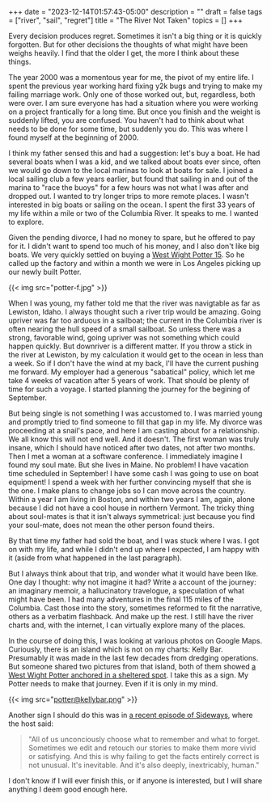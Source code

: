 +++
date = "2023-12-14T01:57:43-05:00"
description = ""
draft = false
tags = ["river", "sail", "regret"]
title = "The River Not Taken"
topics = []
+++

Every decision produces regret.  Sometimes it isn't a big thing or it is quickly forgotten.  But for other decisions the thoughts of what might have been weighs heavily.  I find that the older I get, the more I think about these things.

The year 2000 was a momentous year for me, the pivot of my entire life.  I spent the previous year working hard fixing y2k bugs and trying to make my failing marriage work.  Only one of those worked out, but, regardless, both were over.  I am sure everyone has had a situation where you were working on a project frantically for a long time.  But once you finish and the weight is suddenly lifted, you are confused.  You haven't had to think about what needs to be done for some time, but suddenly you do.  This was where I found myself at the beginning of 2000.

I think my father sensed this and had a suggestion:  let's buy a boat.  He had several boats when I was a kid, and we talked about boats ever since, often we would go down to the local marinas to look at boats for sale.  I joined a local sailing club a few years earlier, but found that sailing in and out of the marina to "race the buoys" for a few hours was not what I was after and dropped out.  I wanted to try longer trips to more remote places.  I wasn't interested in big boats or sailing on the ocean.  I spent the first 33 years of my life within a mile or two of the Columbia River.  It speaks to me.  I wanted to explore.

Given the pending divorce, I had no money to spare, but he offered to pay for it.  I didn't want to spend too much of his money, and I also don't like big boats.  We very quickly settled on buying a [West Wight Potter 15](https://en.wikipedia.org/wiki/West_Wight_Potter_15).  So he called up the factory and within a month we were in Los Angeles picking up our newly built Potter.

{{< img src="potter-f.jpg" >}}

When I was young, my father told me that the river was navigtable as far as Lewiston, Idaho.  I always thought such a river trip would be amazing.  Going upriver was far too arduous in a sailboat; the current in the Columbia river is often nearing the hull speed of a small sailboat.  So unless there was a strong, favorable wind, going upriver was not something which could happen quickly.  But downriver is a different matter.  If you throw a stick in the river at Lewiston, by my calculation it would get to the ocean in less than a week.  So if I don't have the wind at my back, I'll have the current pushing me forward.  My employer had a generous "sabatical" policy, which let me take 4 weeks of vacation after 5 years of work.  That should be plenty of time for such a voyage.  I started planning the journey for the begining of September.

But being single is not something I was accustomed to.  I was married young and promptly tried to find someone to fill that gap in my life.  My divorce was proceeding at a snail's pace, and here I am casting about for a relationship.  We all know this will not end well.  And it doesn't.  The first woman was truly insane, which I should have noticed after two dates, not after two months.  Then I met a woman at a software conference.  I immediately imagine I found my soul mate.  But she lives in Maine.  No problem!  I have vacation time scheduled in September!  I have some cash I was going to use on boat equipment!  I spend a week with her further convincing myself that she is the one.  I make plans to change jobs so I can move across the country.  Within a year I am living in Boston, and within two years I am, again, alone because I did not have a cool house in northern Vermont.  The tricky thing about soul-mates is that it isn't always symmetrical: just because you find your soul-mate, does not mean the other person found theirs.

By that time my father had sold the boat, and I was stuck where I was.  I got on with my life, and while I didn't end up where I expected, I am happy with it (aside from what happened in the last paragraph).

But I always think about that trip, and wonder what it would have been like.  One day I thought:  why not imagine it had?  Write a account of the journey:  an imaginary memoir, a hallucinatory travelogue, a speculation of what might have been.  I had many adventures in the final 115 miles of the Columbia.  Cast those into the story, sometimes reformed to fit the narrative, others as a verbatim flashback.  And make up the rest.  I still have the river charts and, with the internet, I can virtually explore many of the places. 

In the course of doing this, I was looking at various photos on Google Maps.  Curiously, there is an island which is not on my charts: Kelly Bar.  Presumably it was made in the last few decades from dredging operations.  But someone shared two pictures from that island, both of them showed [a West Wight Potter anchored in a sheltered spot](https://maps.app.goo.gl/WFk7MdjFgEM6D4YC7).  I take this as a sign.  My Potter needs to make that journey.  Even if it is only in my mind.

{{< img src="potter@kellybar.png" >}}

Another sign I should do this was in [a recent episode of Sideways](https://www.bbc.co.uk/programmes/m001k7mq), where the host said:

>"All of us unconciously choose what to remember and what to forget.
Sometimes we edit and retouch our stories to make them more vivid or
satisfying.  And this is why failing to get the facts entirely correct
is not unusual.  It's inevitable.  And it's also deeply, inextricably,
human."

I don't know if I will ever finish this, or if anyone is interested, but I will share anything I deem good enough here.


